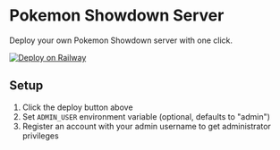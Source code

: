 # Pokemon Showdown Server

Deploy your own Pokemon Showdown server with one click.

[![Deploy on Railway](https://railway.com/button.svg)](https://railway.com/deploy/pokemon-showdown?referralCode=hbN2rY)

## Setup

1. Click the deploy button above
2. Set `ADMIN_USER` environment variable (optional, defaults to "admin")
3. Register an account with your admin username to get administrator privileges
